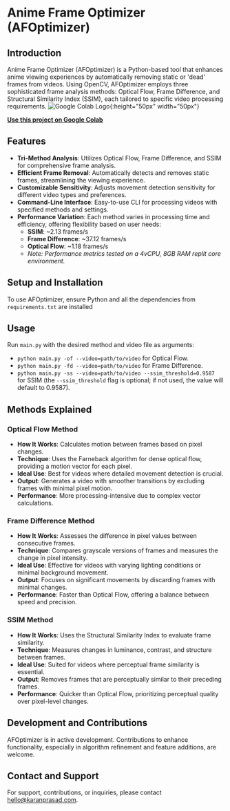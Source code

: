 # Anime Frame Optimizer (AFOptimizer)

## Introduction
Anime Frame Optimizer (AFOptimizer) is a Python-based tool that enhances anime viewing experiences by automatically removing static or 'dead' frames from videos. Using OpenCV, AFOptimizer employs three sophisticated frame analysis methods: Optical Flow, Frame Difference, and Structural Similarity Index (SSIM), each tailored to specific video processing requirements.
![Google Colab Logo](https://www.google.com/url?sa=i&url=https%3A%2F%2Fen.wikipedia.org%2Fwiki%2FFile%3AGoogle_Colaboratory_SVG_Logo.svg&psig=AOvVaw1k2PnOoEVQBmQSitHHTbqu&ust=1704183513949000&source=images&cd=vfe&ved=0CBIQjRxqFwoTCPCSzLngu4MDFQAAAAAdAAAAABAE){:height="50px" width="50px"}

**[Use this project on Google Colab](https://colab.research.google.com/drive/1zKq1j4RgXeV83lBpi31CsEzjnDXb4qum?usp=sharing)**


## Features
- **Tri-Method Analysis**: Utilizes Optical Flow, Frame Difference, and SSIM for comprehensive frame analysis.
- **Efficient Frame Removal**: Automatically detects and removes static frames, streamlining the viewing experience.
- **Customizable Sensitivity**: Adjusts movement detection sensitivity for different video types and preferences.
- **Command-Line Interface**: Easy-to-use CLI for processing videos with specified methods and settings.
- **Performance Variation**: Each method varies in processing time and efficiency, offering flexibility based on user needs:
  - **SSIM**: ~2.13 frames/s
  - **Frame Difference**: ~37.12 frames/s
  - **Optical Flow**: ~1.18 frames/s
  - _Note: Performance metrics tested on a 4vCPU, 8GB RAM replit core environment._

## Setup and Installation
To use AFOptimizer, ensure Python and all the dependencies from `requirements.txt` are installed

## Usage
Run `main.py` with the desired method and video file as arguments:
- `python main.py -of --video=path/to/video` for Optical Flow.
- `python main.py -fd --video=path/to/video` for Frame Difference.
- `python main.py -ss --video=path/to/video --ssim_threshold=0.9587` for SSIM (the `--ssim_threshold` flag is optional; if not used, the value will default to 0.9587).

## Methods Explained
### Optical Flow Method
- **How It Works**: Calculates motion between frames based on pixel changes.
- **Technique**: Uses the Farneback algorithm for dense optical flow, providing a motion vector for each pixel.
- **Ideal Use**: Best for videos where detailed movement detection is crucial.
- **Output**: Generates a video with smoother transitions by excluding frames with minimal pixel motion.
- **Performance**: More processing-intensive due to complex vector calculations.

### Frame Difference Method
- **How It Works**: Assesses the difference in pixel values between consecutive frames.
- **Technique**: Compares grayscale versions of frames and measures the change in pixel intensity.
- **Ideal Use**: Effective for videos with varying lighting conditions or minimal background movement.
- **Output**: Focuses on significant movements by discarding frames with minimal changes.
- **Performance**: Faster than Optical Flow, offering a balance between speed and precision.

### SSIM Method
- **How It Works**: Uses the Structural Similarity Index to evaluate frame similarity.
- **Technique**: Measures changes in luminance, contrast, and structure between frames.
- **Ideal Use**: Suited for videos where perceptual frame similarity is essential.
- **Output**: Removes frames that are perceptually similar to their preceding frames.
- **Performance**: Quicker than Optical Flow, prioritizing perceptual quality over pixel-level changes.

## Development and Contributions
AFOptimizer is in active development. Contributions to enhance functionality, especially in algorithm refinement and feature additions, are welcome.

## Contact and Support
For support, contributions, or inquiries, please contact hello@karanprasad.com.
